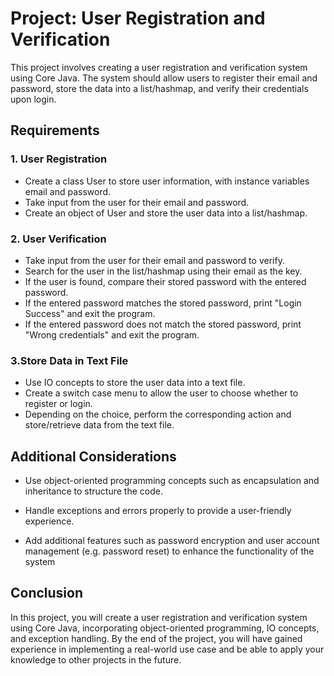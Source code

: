 # Project: User Registration and Verification

This project involves creating a user registration and verification system using Core Java. The system should allow users to register their email and password, store the data into a list/hashmap, and verify their credentials upon login.

## Requirements

### 1. User Registration

* Create a class User to store user information, with instance variables email and password.
* Take input from the user for their email and password.
* Create an object of User and store the user data into a list/hashmap.

### 2. User Verification

* Take input from the user for their email and password to verify.
* Search for the user in the list/hashmap using their email as the key.
* If the user is found, compare their stored password with the entered password.
* If the entered password matches the stored password, print "Login Success" and exit the program.
* If the entered password does not match the stored password, print "Wrong credentials" and exit the program.

### 3.Store Data in Text File

* Use IO concepts to store the user data into a text file.
* Create a switch case menu to allow the user to choose whether to register or login.
* Depending on the choice, perform the corresponding action and store/retrieve data from the text file.

## Additional Considerations

* Use object-oriented programming concepts such as encapsulation and inheritance to structure the code.

* Handle exceptions and errors properly to provide a user-friendly experience.
  
* Add additional features such as password encryption and user account management (e.g. password reset) to enhance the functionality of the system

## Conclusion

In this project, you will create a user registration and verification system using Core Java, incorporating object-oriented programming, IO concepts, and exception handling. By the end of the project, you will have gained experience in implementing a real-world use case and be able to apply your knowledge to other projects in the future.
